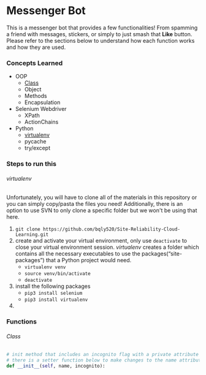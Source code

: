 # Messenger Bot

This is a messenger bot that provides a few functionalities! From spamming a friend with messages, stickers, or simply to just smash that **Like** button. Please refer to the sections below to understand how each function works and how they are used.

### Concepts Learned
- OOP
  - [Class](#class)
  - Object
  - Methods
  - Encapsulation
- Selenium Webdriver
  - XPath
  - ActionChains
- Python
  - [virtualenv](#virtualenv)
  - pycache
  - try/except

### Steps to run this

###### virtualenv
Unfortunately, you will have to clone all of the materials in this repository or you can simply copy/pasta the files you need! Additionally, there is an option to use SVN to only clone a specific folder but we won't be using that here.
1. `git clone https://github.com/bqly520/Site-Reliability-Cloud-Learning.git`
2. create and activate your virtual environment, only use `deactivate` to close your virtual environment session. *virtualenv* creates a folder which contains all the necessary executables to use the packages(“site-packages”) that a Python project would need.
   - `virtualenv venv`
   - `source venv/bin/activate`
   - `deactivate`
3. install the following packages 
   - `pip3 install selenium`
   - `pip3 install virtualenv`
4. 

### Functions

###### Class
```python
# init method that includes an incognito flag with a private attribute called 'name'
# there is a setter function below to make changes to the name attribute if needed
def __init__(self, name, incognito):
```
